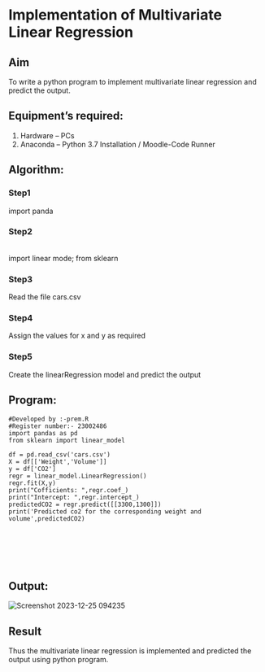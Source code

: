 # Implementation of Multivariate Linear Regression
## Aim
To write a python program to implement multivariate linear regression and predict the output.
## Equipment’s required:
1.	Hardware – PCs
2.	Anaconda – Python 3.7 Installation / Moodle-Code Runner
## Algorithm:
### Step1
import panda

### Step2
<br>
import linear mode; from sklearn

### Step3
Read the file cars.csv

### Step4
Assign the values for x and y as required

### Step5
Create the linearRegression model and predict the output

## Program:
```
#Developed by :-prem.R
#Register number:- 23002486
import pandas as pd
from sklearn import linear_model

df = pd.read_csv('cars.csv')
X = df[['Weight','Volume']]
y = df['CO2']
regr = linear_model.LinearRegression()
regr.fit(X,y)
print("Cofficients: ",regr.coef_)
print("Intercept: ",regr.intercept_)
predictedCO2 = regr.predict([[3300,1300]])
print('Predicted co2 for the corresponding weight and volume',predictedCO2)







```
## Output:
![Screenshot 2023-12-25 094235](https://github.com/PREM3112/Multivariate-Linear-Regression/assets/145449383/2f34f8c7-25ab-4124-b24d-60f78ff18945)




## Result
Thus the multivariate linear regression is implemented and predicted the output using python program.
